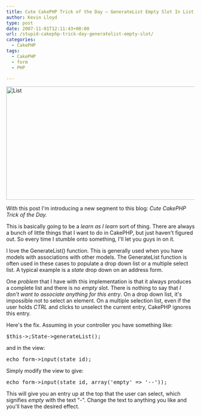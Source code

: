 ```yaml
---
title: Cute CakePHP Trick of the Day – GenerateList Empty Slot In List
author: Kevin Lloyd
type: post
date: 2007-11-01T12:11:43+00:00
url: /stupid-cakephp-trick-day-generatelist-empty-slot/
categories:
  - CakePHP
tags:
  - CakePHP
  - form
  - PHP

---
```

<img src="/wp-content/uploads/list.jpg" alt="List" class="imageframe" height="302" width="550" />

With this post I'm introducing a new segment to this blog: _Cute CakePHP Trick of the Day._

This is basically going to be a _learn as I learn_ sort of thing. There are always a bunch of little things that I want to do in CakePHP, but just haven't figured out. So every time I stumble onto something, I'll let you guys in on it.

I love the GenerateList() function. This is generally used when you have models with associations with other models. The GenerateList function is often used in these cases to populate a drop down list or a multiple select list. A typical example is a _state_ drop down on an address form.

One _problem_ that I have with this implementation is that it always produces a complete list and there is no _empty_ slot. There is nothing to say that _I don't want to associate anything for this entry_. On a drop down list, it's impossible not to select an element. On a multiple selection list, even if the user holds _CTRL_ and clicks to unselect the current entry, CakePHP ignores this entry.

Here's the fix. Assuming in your controller you have something like:

<pre class="brush: php; title: ; notranslate" title="">$this-&gt;;State-&gt;generateList();</pre>

and in the view:

<pre class="brush: php; title: ; notranslate" title="">echo form-&gt;input(state_id);</pre>

Simply modify the view to give:

<pre class="brush: php; title: ; notranslate" title="">echo form-&gt;input(state_id, array('empty' =&gt; '--'));</pre>

This will give you an entry up at the top that the user can select, which signifies _empty_ with the text "-". Change the text to anything you like and you'll have the desired effect.